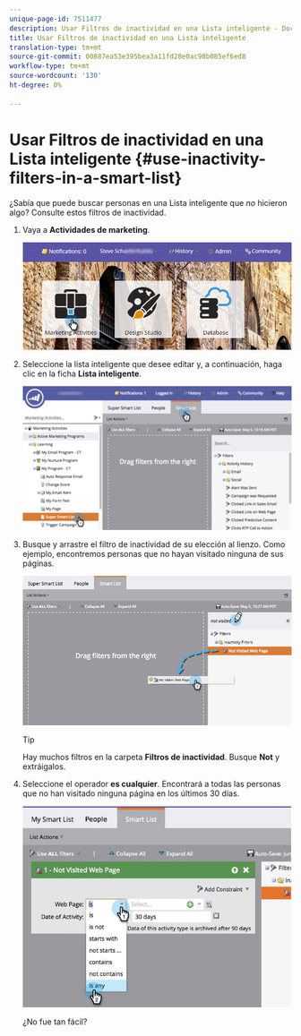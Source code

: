 ```yaml
---
unique-page-id: 7511477
description: Usar Filtros de inactividad en una Lista inteligente - Documentos de marketing - Documentación del producto
title: Usar Filtros de inactividad en una Lista inteligente
translation-type: tm+mt
source-git-commit: 00887ea53e395bea3a11fd28e0ac98b085ef6ed8
workflow-type: tm+mt
source-wordcount: '130'
ht-degree: 0%

---
```



# Usar Filtros de inactividad en una Lista inteligente {#use-inactivity-filters-in-a-smart-list}

¿Sabía que puede buscar personas en una Lista inteligente que *no* hicieron algo? Consulte estos filtros de inactividad.

1. Vaya a **Actividades de marketing**.

   ![](assets/login-marketing-activities-3.png)

1. Seleccione la lista inteligente que desee editar y, a continuación, haga clic en la ficha **Lista inteligente**.

   ![](assets/smartlist-choose.png)

1. Busque y arrastre el filtro de inactividad de su elección al lienzo. Como ejemplo, encontremos personas que no hayan visitado ninguna de sus páginas.

   ![](assets/draginactivityfilter.png)

   >[!TIP]
   >
   >Hay muchos filtros en la carpeta **Filtros de inactividad**. Busque **Not** y extráigalos.

1. Seleccione el operador **es cualquier**. Encontrará a todas las personas que no han visitado ninguna página en los últimos 30 días.

   ![](assets/mysmartlist-people.jpg)

   ¿No fue tan fácil?

